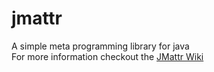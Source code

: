 # jmattr
A simple meta programming library for java  
For more information checkout the [JMattr Wiki](https://github.com/veejaykmr/jmattr/wiki)
 

